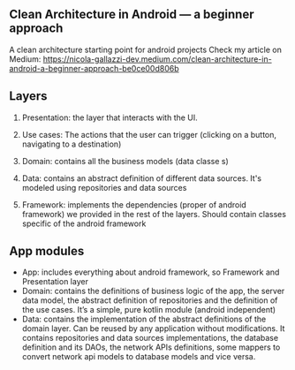 ## Clean Architecture in Android — a beginner approach
A clean architecture starting point for android projects
Check my article on Medium: https://nicola-gallazzi-dev.medium.com/clean-architecture-in-android-a-beginner-approach-be0ce00d806b

## Layers
1. Presentation: the layer that interacts with the UI.

2. Use cases: The actions that the user can trigger (clicking on a button, navigating to a destination)

3. Domain: contains all the business models (data classe    s)

4. Data: contains an abstract definition of different data sources. It's modeled using repositories and data sources

5. Framework: implements the dependencies (proper of android framework) we provided in the rest of the layers. Should contain classes specific of the android framework

## App modules
- App: includes everything about android framework, so Framework and Presentation layer
- Domain: contains the definitions of business logic of the app, the server data model, the abstract definition of repositories and the definition of the use cases. It’s a simple, pure kotlin module (android independent)
- Data: contains the implementation of the abstract definitions of the domain layer. Can be reused by any application without modifications. It contains repositories and data sources implementations, the database definition and its DAOs, the network APIs definitions, some mappers to convert network api models to database models and vice versa.
